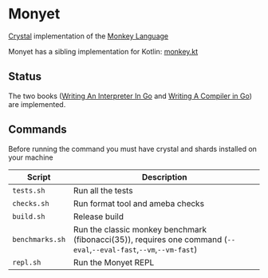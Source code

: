 # Monyet

[Crystal](https://crystal-lang.org/reference/1.2/index.html) implementation of the [Monkey Language](https://monkeylang.org/)

Monyet has a sibling implementation for Kotlin: [monkey.kt](https://github.com/MarioAriasC/monkey.kt)

## Status

The two books ([Writing An Interpreter In Go](https://interpreterbook.com/)
and [Writing A Compiler in Go](https://compilerbook.com/)) are implemented.

## Commands

Before running the command you must have crystal and shards installed on your machine

| Script          | Description                                                                                                        |
|-----------------|--------------------------------------------------------------------------------------------------------------------|
| `tests.sh`      | Run all the tests                                                                                                  |
| `checks.sh`     | Run format tool and ameba checks                                                                                   |
| `build.sh`      | Release build                                                                                                      |
| `benchmarks.sh` | Run the classic monkey benchmark (fibonacci(35)), requires one command (`--eval`,`--eval-fast`,`--vm`,`--vm-fast`) |
| `repl.sh`       | Run the Monyet REPL                                                                                                |